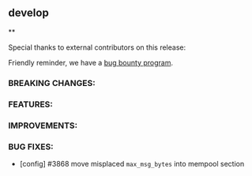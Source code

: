## develop

\*\*

Special thanks to external contributors on this release:

Friendly reminder, we have a [bug bounty
program](https://hackerone.com/tendermint).

### BREAKING CHANGES:

### FEATURES:

### IMPROVEMENTS:

### BUG FIXES:
- [config] \#3868 move misplaced `max_msg_bytes` into mempool section
